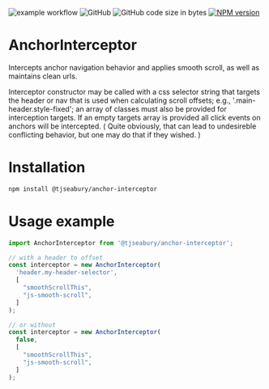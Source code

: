 ![example workflow](https://github.com/TJSeabury/Anchor-Interceptor/actions/workflows/test.yml/badge.svg)
![GitHub](https://img.shields.io/github/license/TJSeabury/Anchor-Interceptor)
![GitHub code size in bytes](https://img.shields.io/github/languages/code-size/TJSeabury/Anchor-Interceptor)
<a href="https://www.npmjs.com/package/@tjseabury/anchor-interceptor"><img src="https://img.shields.io/npm/v/@tjseabury/anchor-interceptor/latest.svg?style=flat" alt="NPM version" /> </a>

# AnchorInterceptor

Intercepts anchor navigation behavior and applies smooth scroll, as well as maintains clean urls.

Interceptor constructor may be called with a css selector string
that targets the header or nav that is used when calculating
scroll offsets; e.g., '.main-header.style-fixed'; an array of
classes must also be provided for interception targets. If an empty
targets array is provided all click events on anchors will be intercepted.
( Quite obviously, that can lead to undesireble conflicting behavior, but one
may do that if they wished. )

# Installation
```bash
npm install @tjseabury/anchor-interceptor
```

# Usage example
```js
import AnchorInterceptor from '@tjseabury/anchor-interceptor';

// with a header to offset
const interceptor = new AnchorInterceptor(
  'header.my-header-selector',
  [
    "smoothScrollThis",
    "js-smooth-scroll",
  ]
);

// or without
const interceptor = new AnchorInterceptor(
  false,
  [
    "smoothScrollThis",
    "js-smooth-scroll",
  ]
);
```
